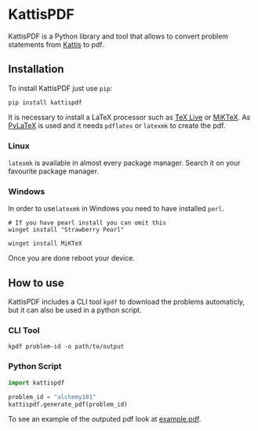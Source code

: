 # KattisPDF

KattisPDF is a Python library and tool that allows to convert problem statements from [Kattis](https://open.kattis.com) to pdf.

## Installation

To install KattisPDF just use `pip`:

```
pip install kattispdf
```

It is necessary to install a LaTeX processor such as [TeX Live](https://tug.org/texlive/) or [MiKTeX](https://miktex.org/). As [PyLaTeX](https://github.com/JelteF/PyLaTeX/tree/master) is used and it needs `pdflatex` or `latexmk` to create the pdf.

### Linux
`latexmk` is available in almost every package manager. Search it on your favourite package manager.
### Windows
In order to use`latexmk` in Windows you need to have installed `perl`.

```
# If you have pearl install you can omit this
winget install "Strawberry Pearl" 
```
```
winget install MiKTeX
```
Once you are done reboot your device.
## How to use
KattisPDF includes a CLI tool `kpdf` to download the problems automaticly, but it can also be used in a python script.
### CLI Tool
```
kpdf problem-id -o path/to/output
```
### Python Script
```python
import kattispdf

problem_id = "alchemy101"
kattispdf.generate_pdf(problem_id)
```

To see an example of the outputed pdf look at [example.pdf](https://github.com/NotTete/kattispdf/blob/main/example.pdf).
